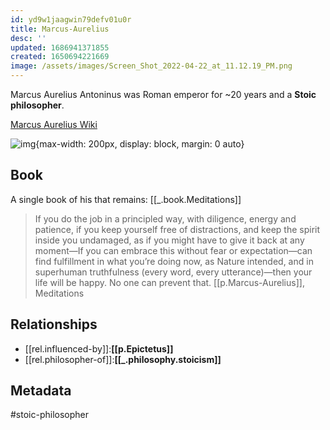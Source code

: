 ```yaml
---
id: yd9w1jaagwin79defv01u0r
title: Marcus-Aurelius
desc: ''
updated: 1686941371855
created: 1650694221669
image: /assets/images/Screen_Shot_2022-04-22_at_11.12.19_PM.png
---
```



Marcus Aurelius Antoninus was Roman emperor for ~20 years and a **Stoic philosopher**. 

[Marcus Aurelius Wiki](https://en.wikipedia.org/wiki/Marcus_Aurelius)

![img](/assets/images/Screen_Shot_2022-04-22_at_11.12.19_PM.png){max-width: 200px, display: block, margin: 0 auto}

## Book
A single book of his that remains: [[_.book.Meditations]] 

> If you do the job in a principled way, with diligence, energy and patience, if you keep yourself free of distractions, and keep the spirit inside you undamaged, as if you might have to give it back at any moment—If you can embrace this without fear or expectation—can find fulfillment in what you’re doing now, as Nature intended, and in superhuman truthfulness (every word, every utterance)—then your life will be happy. No one can prevent that. [[p.Marcus-Aurelius]], Meditations

## Relationships
- [[rel.influenced-by]]:**[[p.Epictetus]]**
- [[rel.philosopher-of]]:**[[_.philosophy.stoicism]]**

## Metadata
#stoic-philosopher
